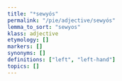 ```yaml
---
title: "*sewyós"
permalink: "/pie/adjective/sewyós"
lemma_to_sort: "sewyos"
klass: adjective
etymology: []
markers: []
synonyms: []
definitions: ["left", "left-hand"]
topics: []
---
```

